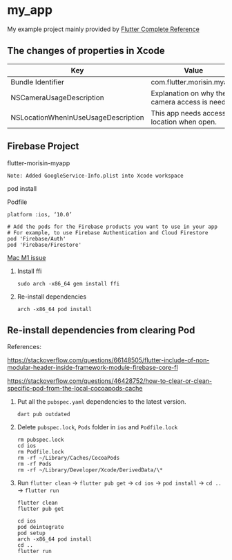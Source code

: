 # my_app

My example project mainly provided by [Flutter Complete Reference](https://fluttercompletereference.com/)

## The changes of properties in Xcode

| Key                                 | Value                                           |
| ----------------------------------- | ----------------------------------------------- |
| Bundle Identifier                   | com.flutter.morisin.myapp                       |
| NSCameraUsageDescription            | Explanation on why the camera access is needed. |
| NSLocationWhenInUseUsageDescription | This app needs access to location when open.    |

## Firebase Project

flutter-morisin-myapp

    Note: Added GoogleService-Info.plist into Xcode workspace

pod install

Podfile

```
platform :ios, ‘10.0’

# Add the pods for the Firebase products you want to use in your app
# For example, to use Firebase Authentication and Cloud Firestore
pod 'Firebase/Auth'
pod 'Firebase/Firestore'
```

[Mac M1 issue](https://github.com/CocoaPods/CocoaPods/issues/10718)

1. Install ffi
    ```
    sudo arch -x86_64 gem install ffi
    ```
2. Re-install dependencies

    ```
    arch -x86_64 pod install
    ```

## Re-install dependencies from clearing Pod

References:

https://stackoverflow.com/questions/66148505/flutter-include-of-non-modular-header-inside-framework-module-firebase-core-fl

https://stackoverflow.com/questions/46428752/how-to-clear-or-clean-specific-pod-from-the-local-cocoapods-cache

1. Put all the `pubspec.yaml` dependencies to the latest version.

    ```
    dart pub outdated
    ```

2. Delete `pubspec.lock`, `Pods` folder in `ios` and `Podfile.lock`

    ```
    rm pubspec.lock
    cd ios
    rm Podfile.lock
    rm -rf ~/Library/Caches/CocoaPods
    rm -rf Pods
    rm -rf ~/Library/Developer/Xcode/DerivedData/\*
    ```

3. Run `flutter clean` -> `flutter pub get` -> `cd ios` -> `pod install` -> `cd ..` -> `flutter run`

    ```
    flutter clean
    flutter pub get

    cd ios
    pod deintegrate
    pod setup
    arch -x86_64 pod install
    cd ..
    flutter run
    ```
